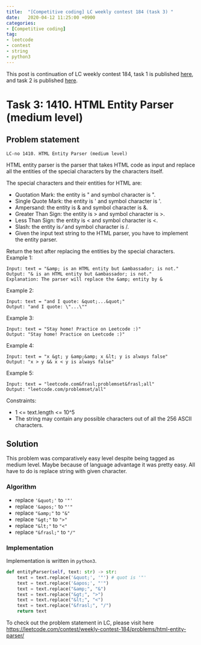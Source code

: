 ```yaml
---
title:  "[Competitive coding] LC weekly contest 184 (task 3) "
date:   2020-04-12 11:25:00 +0900
categories: 
- [Competitive coding]
tag:
- leetcode
- contest
- string
- python3
---
```

This post is continuation of LC weekly contest 184, task 1 is published [here]("../../lc-weekly-contest184-task1.md"), and task 2 is published [here]("../../lc-weekly-contest184-task2.md).


# Task 3: 1410. HTML Entity Parser (medium level)

## Problem statement
`LC-no 1410. HTML Entity Parser (medium level)`

HTML entity parser is the parser that takes HTML code as input and replace all the entities of the special characters by the characters itself.

The special characters and their entities for HTML are:

- Quotation Mark: the entity is &quot; and symbol character is ".
- Single Quote Mark: the entity is &apos; and symbol character is '.
- Ampersand: the entity is &amp; and symbol character is &.
- Greater Than Sign: the entity is &gt; and symbol character is >.
- Less Than Sign: the entity is &lt; and symbol character is <.
- Slash: the entity is &frasl; and symbol character is /.
- Given the input text string to the HTML parser, you have to implement the entity parser.

Return the text after replacing the entities by the special characters.
Example 1:
```
Input: text = "&amp; is an HTML entity but &ambassador; is not."
Output: "& is an HTML entity but &ambassador; is not."
Explanation: The parser will replace the &amp; entity by &
```
Example 2:
```
Input: text = "and I quote: &quot;...&quot;"
Output: "and I quote: \"...\"" 
```
Example 3:
```
Input: text = "Stay home! Practice on Leetcode :)"
Output: "Stay home! Practice on Leetcode :)"
```
Example 4:
```
Input: text = "x &gt; y &amp;&amp; x &lt; y is always false"
Output: "x > y && x < y is always false"
```
Example 5:
```
Input: text = "leetcode.com&frasl;problemset&frasl;all"
Output: "leetcode.com/problemset/all"
```
Constraints:
- 1 <= text.length <= 10^5
- The string may contain any possible characters out of all the 256 ASCII characters.


## Solution

This problem was comparatively easy level despite being tagged as medium level.
Maybe because of language advantage it was pretty easy. All have to do is replace string with given character.

### Algorithm
- replace `'&quot;'` to `'"'` 
- replace `'&apos;'` to `"'"`
- replace `"&amp;"` to `"&"`
- replace `"&gt;"` to `">"`
- replace `"&lt;"` to `"<"`
- replace `"&frasl;"` to `"/"`

### Implementation

Implementation is written in `python3`.

```py
def entityParser(self, text: str) -> str:
    text = text.replace('&quot;', '"') # quot is '"' 
    text = text.replace('&apos;', "'")
    text = text.replace("&amp;", "&")
    text = text.replace("&gt;", ">")
    text = text.replace("&lt;", "<")
    text = text.replace("&frasl;", "/")
    return text

```

To check out the problem statement in LC, please visit here <https://leetcode.com/contest/weekly-contest-184/problems/html-entity-parser/>
